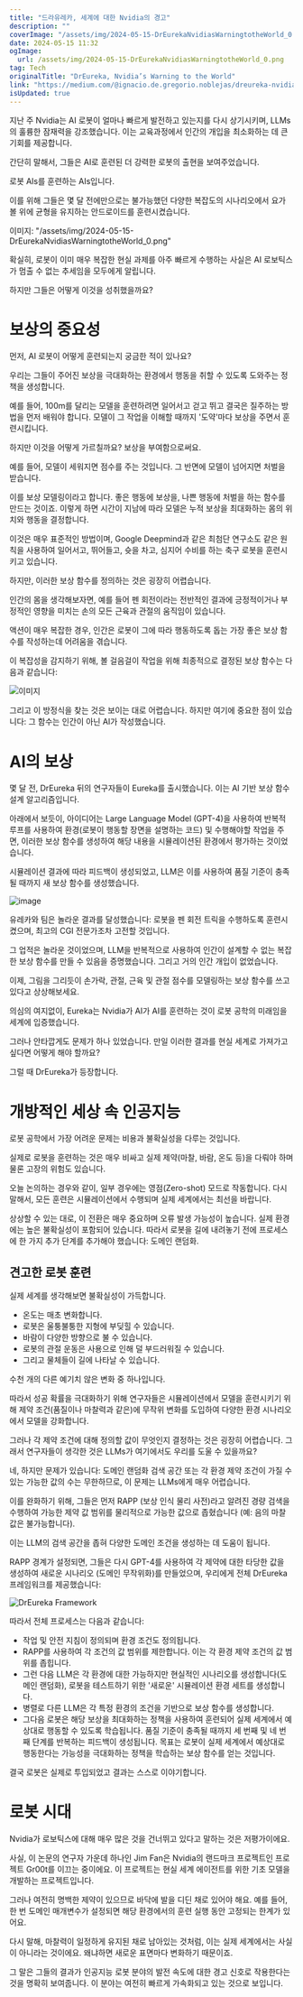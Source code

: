 ```yaml
---
title: "드라유레카, 세계에 대한 Nvidia의 경고"
description: ""
coverImage: "/assets/img/2024-05-15-DrEurekaNvidiasWarningtotheWorld_0.png"
date: 2024-05-15 11:32
ogImage: 
  url: /assets/img/2024-05-15-DrEurekaNvidiasWarningtotheWorld_0.png
tag: Tech
originalTitle: "DrEureka, Nvidia’s Warning to the World"
link: "https://medium.com/@ignacio.de.gregorio.noblejas/dreureka-nvidias-warning-to-the-world-2e1ff4ef47fd"
isUpdated: true
---
```





지난 주 Nvidia는 AI 로봇이 얼마나 빠르게 발전하고 있는지를 다시 상기시키며, LLMs의 훌륭한 잠재력을 강조했습니다. 이는 교육과정에서 인간의 개입을 최소화하는 데 큰 기회를 제공합니다.

간단히 말해서, 그들은 AI로 훈련된 더 강력한 로봇의 출현을 보여주었습니다.

로봇 AIs를 훈련하는 AIs입니다.

이를 위해 그들은 몇 달 전에만으로는 불가능했던 다양한 복잡도의 시나리오에서 요가 볼 위에 균형을 유지하는 안드로이드를 훈련시켰습니다.



이미지: "/assets/img/2024-05-15-DrEurekaNvidiasWarningtotheWorld_0.png"

확실히, 로봇이 이미 매우 복잡한 현실 과제를 아주 빠르게 수행하는 사실은 AI 로보틱스가 멈출 수 없는 추세임을 모두에게 알립니다.

하지만 그들은 어떻게 이것을 성취했을까요?

# 보상의 중요성



먼저, AI 로봇이 어떻게 훈련되는지 궁금한 적이 있나요?

우리는 그들이 주어진 보상을 극대화하는 환경에서 행동을 취할 수 있도록 도와주는 정책을 생성합니다.

예를 들어, 100m를 달리는 모델을 훈련하려면 일어서고 걷고 뛰고 결국은 질주하는 방법을 먼저 배워야 합니다. 모델이 그 작업을 이해할 때까지 '도약'마다 보상을 주면서 훈련시킵니다.

하지만 이것을 어떻게 가르칠까요? 보상을 부여함으로써요.



예를 들어, 모델이 세워지면 점수를 주는 것입니다. 그 반면에 모델이 넘어지면 처벌을 받습니다.

이를 보상 모델링이라고 합니다. 좋은 행동에 보상을, 나쁜 행동에 처벌을 하는 함수를 만드는 것이죠. 이렇게 하면 시간이 지남에 따라 모델은 누적 보상을 최대화하는 몸의 위치와 행동을 결정합니다.

이것은 매우 표준적인 방법이며, Google Deepmind과 같은 최첨단 연구소도 같은 원칙을 사용하여 일어서고, 뛰어들고, 슛을 차고, 심지어 수비를 하는 축구 로봇을 훈련시키고 있습니다.

하지만, 이러한 보상 함수를 정의하는 것은 굉장히 어렵습니다.



인간의 몸을 생각해보자면, 예를 들어 펜 회전이라는 전반적인 결과에 긍정적이거나 부정적인 영향을 미치는 손의 모든 근육과 관절의 움직임이 있습니다.

액션이 매우 복잡한 경우, 인간은 로봇이 그에 따라 행동하도록 돕는 가장 좋은 보상 함수를 작성하는데 어려움을 겪습니다.

이 복잡성을 감지하기 위해, 볼 걸음걸이 작업을 위해 최종적으로 결정된 보상 함수는 다음과 같습니다:

![이미지](/assets/img/2024-05-15-DrEurekaNvidiasWarningtotheWorld_1.png)



그리고 이 방정식을 찾는 것은 보이는 대로 어렵습니다. 하지만 여기에 중요한 점이 있습니다: 그 함수는 인간이 아닌 AI가 작성했습니다.

# AI의 보상

몇 달 전, DrEureka 뒤의 연구자들이 Eureka를 출시했습니다. 이는 AI 기반 보상 함수 설계 알고리즘입니다.

아래에서 보듯이, 아이디어는 Large Language Model (GPT-4)을 사용하여 반복적 루프를 사용하여 환경(로봇이 행동할 장면을 설명하는 코드) 및 수행해야할 작업을 주면, 이러한 보상 함수를 생성하여 해당 내용을 시뮬레이션된 환경에서 평가하는 것이었습니다.



시뮬레이션 결과에 따라 피드백이 생성되었고, LLM은 이를 사용하여 품질 기준이 충족될 때까지 새 보상 함수를 생성했습니다.

![image](/assets/img/2024-05-15-DrEurekaNvidiasWarningtotheWorld_2.png)

유레카와 팀은 놀라운 결과를 달성했습니다: 로봇을 펜 회전 트릭을 수행하도록 훈련시켰으며, 최고의 CGI 전문가조차 고전할 것입니다.

그 업적은 놀라운 것이었으며, LLM을 반복적으로 사용하여 인간이 설계할 수 없는 복잡한 보상 함수를 만들 수 있음을 증명했습니다. 그리고 거의 인간 개입이 없었습니다.



이제, 그림을 그리듯이 손가락, 관절, 근육 및 관절 점수를 모델링하는 보상 함수를 쓰고 있다고 상상해보세요.

의심의 여지없이, Eureka는 Nvidia가 AI가 AI를 훈련하는 것이 로봇 공학의 미래임을 세계에 입증했습니다.

그러나 안타깝게도 문제가 하나 있었습니다. 만일 이러한 결과를 현실 세계로 가져가고 싶다면 어떻게 해야 할까요?

그럴 때 DrEureka가 등장합니다.



# 개방적인 세상 속 인공지능

로봇 공학에서 가장 어려운 문제는 비용과 불확실성을 다루는 것입니다.

실제로 로봇을 훈련하는 것은 매우 비싸고 실제 제약(마찰, 바람, 온도 등)을 다뤄야 하며 물론 고장의 위험도 있습니다.

오늘 논의하는 경우와 같이, 일부 경우에는 영점(Zero-shot) 모드로 작동합니다. 다시 말해서, 모든 훈련은 시뮬레이션에서 수행되며 실제 세계에서는 최선을 바랍니다.



상상할 수 있는 대로, 이 전환은 매우 중요하며 오류 발생 가능성이 높습니다. 실제 환경에는 높은 불확실성이 포함되어 있습니다. 따라서 로봇을 길에 내려놓기 전에 프로세스에 한 가지 추가 단계를 추가해야 했습니다: 도메인 랜덤화.

## 견고한 로봇 훈련

실제 세계를 생각해보면 불확실성이 가득합니다.

- 온도는 매초 변화합니다.
- 로봇은 울퉁불퉁한 지형에 부딪힐 수 있습니다.
- 바람이 다양한 방향으로 불 수 있습니다.
- 로봇의 관절 운동은 사용으로 인해 덜 부드러워질 수 있습니다.
- 그리고 물체들이 길에 나타날 수 있습니다.



수천 개의 다른 예기치 않은 변화 중 하나입니다.

따라서 성공 확률을 극대화하기 위해 연구자들은 시뮬레이션에서 모델을 훈련시키기 위해 제약 조건(품질이나 마찰력과 같은)에 무작위 변화를 도입하여 다양한 환경 시나리오에서 모델을 강화합니다.

그러나 각 제약 조건에 대해 정의할 값이 무엇인지 결정하는 것은 굉장히 어렵습니다. 그래서 연구자들이 생각한 것은 LLMs가 여기에서도 우리를 도울 수 있을까요?

네, 하지만 문제가 있습니다: 도메인 랜덤화 검색 공간 또는 각 환경 제약 조건이 가질 수 있는 가능한 값의 수는 무한하므로, 이 문제는 LLMs에게 매우 어렵습니다.



이를 완화하기 위해, 그들은 먼저 RAPP (보상 인식 물리 사전)라고 알려진 경량 검색을 수행하여 가능한 제약 값 범위를 물리적으로 가능한 값으로 좁혔습니다 (예: 음의 마찰 값은 불가능합니다).

이는 LLM의 검색 공간을 좁혀 다양한 도메인 조건을 생성하는 데 도움이 됩니다.

RAPP 경계가 설정되면, 그들은 다시 GPT-4를 사용하여 각 제약에 대한 타당한 값을 생성하여 새로운 시나리오 (도메인 무작위화)를 만들었으며, 우리에게 전체 DrEureka 프레임워크를 제공했습니다:

![DrEureka Framework](/assets/img/2024-05-15-DrEurekaNvidiasWarningtotheWorld_3.png)



따라서 전체 프로세스는 다음과 같습니다:

- 작업 및 안전 지침이 정의되며 환경 조건도 정의됩니다.
- RAPP를 사용하여 각 조건의 값 범위를 제한합니다. 이는 각 환경 제약 조건의 값 범위를 좁힙니다.
- 그런 다음 LLM은 각 환경에 대한 가능하지만 현실적인 시나리오를 생성합니다(도메인 랜덤화), 로봇을 테스트하기 위한 '새로운' 시뮬레이션 환경 세트를 생성합니다.
- 병렬로 다른 LLM은 각 특정 환경의 조건을 기반으로 보상 함수를 생성합니다.
- 그다음 로봇은 해당 보상을 최대화하는 정책을 사용하여 훈련되어 실제 세계에서 예상대로 행동할 수 있도록 학습됩니다. 품질 기준이 충족될 때까지 세 번째 및 네 번째 단계를 반복하는 피드백이 생성됩니다. 목표는 로봇이 실제 세계에서 예상대로 행동한다는 가능성을 극대화하는 정책을 학습하는 보상 함수를 얻는 것입니다.

결국 로봇은 실제로 투입되었고 결과는 스스로 이야기합니다.

# 로봇 시대



Nvidia가 로보틱스에 대해 매우 많은 것을 건너뛰고 있다고 말하는 것은 저평가이에요.

사실, 이 논문의 연구자 가운데 하나인 Jim Fan은 Nvidia의 랜드마크 프로젝트인 프로젝트 Gr00t를 이끄는 중이에요. 이 프로젝트는 현실 세계 에이전트를 위한 기초 모델을 개발하는 프로젝트입니다.

그러나 여전히 명백한 제약이 있으므로 바닥에 발을 디딘 채로 있어야 해요. 예를 들어, 한 번 도메인 매개변수가 설정되면 해당 환경에서의 훈련 실행 동안 고정되는 한계가 있어요.

다시 말해, 마찰력이 일정하게 유지된 채로 남아있는 것처럼, 이는 실제 세계에서는 사실이 아니라는 것이에요. 왜냐하면 새로운 표면마다 변화하기 때문이죠.



그 말은 그들의 결과가 인공지능 로봇 분야의 발전 속도에 대한 경고 신호로 작용한다는 것을 명확히 보여줍니다. 이 분야는 여전히 빠르게 가속화되고 있는 것으로 보입니다.